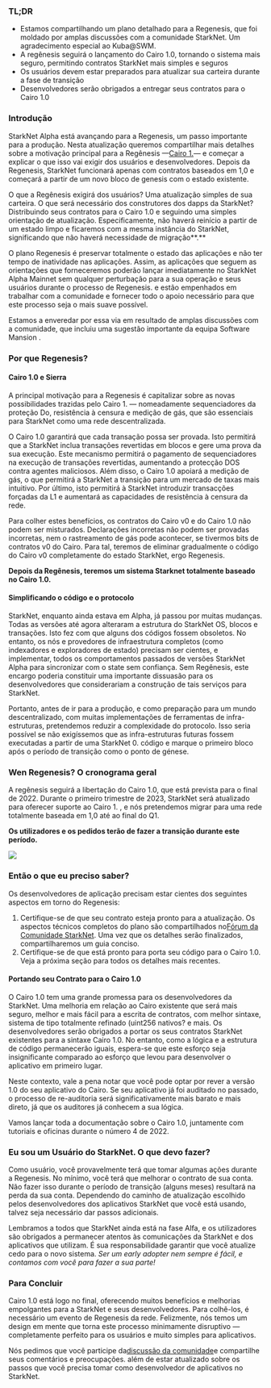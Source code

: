### TL;DR

* Estamos compartilhando um plano detalhado para a Regenesis, que foi moldado por amplas discussões com a comunidade StarkNet. Um agradecimento especial ao Kuba@SWM.
* A regênesis seguirá o lançamento do Cairo 1.0, tornando o sistema mais seguro, permitindo contratos StarkNet mais simples e seguros
* Os usuários devem estar preparados para atualizar sua carteira durante a fase de transição
* Desenvolvedores serão obrigados a entregar seus contratos para o Cairo 1.0

### Introdução

StarkNet Alpha está avançando para a Regenesis, um passo importante para a produção. Nesta atualização queremos compartilhar mais detalhes sobre a motivação principal para a Regênesis —[Cairo 1.](https://medium.com/starkware/cairo-1-0-aa96eefb19a0)— e começar a explicar o que isso vai exigir dos usuários e desenvolvedores. Depois da Regenesis, StarkNet funcionará apenas com contratos baseados em 1,0 e começará a partir de um novo bloco de genesis com o estado existente.

O que a Regênesis exigirá dos usuários? Uma atualização simples de sua carteira. O que será necessário dos construtores dos dapps da StarkNet? Distribuindo seus contratos para o Cairo 1.0 e seguindo uma simples orientação de atualização. Especificamente, não haverá reinício a partir de um estado limpo e ficaremos com a mesma instância do StarkNet, significando que não haverá necessidade de migração**.**

O plano Regenesis é preservar totalmente o estado das aplicações e não ter tempo de inatividade nas aplicações. Assim, as aplicações que seguem as orientações que forneceremos poderão lançar imediatamente no StarkNet Alpha Mainnet sem qualquer perturbação para a sua operação e seus usuários durante o processo de Regenesis. e estão empenhados em trabalhar com a comunidade e fornecer todo o apoio necessário para que este processo seja o mais suave possível.

Estamos a enveredar por essa via em resultado de amplas discussões com a comunidade, que incluiu uma sugestão importante da equipa Software Mansion .

### Por que Regenesis?

#### Cairo 1.0 e Sierra

A principal motivação para a Regenesis é capitalizar sobre as novas possibilidades trazidas pelo Cairo 1. — nomeadamente sequenciadores da proteção Do, resistência à censura e medição de gás, que são essenciais para StarkNet como uma rede descentralizada.

O Cairo 1.0 garantirá que cada transação possa ser provada. Isto permitirá que a StarkNet inclua transações revertidas em blocos e gere uma prova da sua execução. Este mecanismo permitirá o pagamento de sequenciadores na execução de transações revertidas, aumentando a protecção DOS contra agentes maliciosos. Além disso, o Cairo 1.0 apoiará a medição de gás, o que permitirá a StarkNet a transição para um mercado de taxas mais intuitivo. Por último, isto permitirá à StarkNet introduzir transacções forçadas da L1 e aumentará as capacidades de resistência à censura da rede.

Para colher estes benefícios, os contratos do Cairo v0 e do Cairo 1.0 não podem ser misturados. Declarações incorretas não podem ser provadas incorretas, nem o rastreamento de gás pode acontecer, se tivermos bits de contratos v0 do Cairo. Para tal, teremos de eliminar gradualmente o código do Cairo v0 completamente do estado StarkNet, ergo Regenesis.

**Depois da Regênesis, teremos um sistema Starknet totalmente baseado no Cairo 1.0.**

#### Simplificando o código e o protocolo

StarkNet, enquanto ainda estava em Alpha, já passou por muitas mudanças. Todas as versões até agora alteraram a estrutura do StarkNet OS, blocos e transações. Isto fez com que alguns dos códigos fossem obsoletos. No entanto, os nós e provedores de infraestrutura completos (como indexadores e exploradores de estado) precisam ser cientes, e implementar, todos os comportamentos passados de versões StarkNet Alpha para sincronizar com o state sem confiança. Sem Regênesis, este encargo poderia constituir uma importante dissuasão para os desenvolvedores que considerariam a construção de tais serviços para StarkNet.

Portanto, antes de ir para a produção, e como preparação para um mundo descentralizado, com muitas implementações de ferramentas de infra-estruturas, pretendemos reduzir a complexidade do protocolo. Isso seria possível se não exigíssemos que as infra-estruturas futuras fossem executadas a partir de uma StarkNet 0. código e marque o primeiro bloco após o período de transição como o ponto de génese.

### Wen Regenesis? O cronograma geral

A regênesis seguirá a libertação do Cairo 1.0, que está prevista para o final de 2022. Durante o primeiro trimestre de 2023, StarkNet será atualizado para oferecer suporte ao Cairo 1. , e nós pretendemos migrar para uma rede totalmente baseada em 1,0 até ao final do Q1.

**Os utilizadores e os pedidos terão de fazer a transição durante este período.**

![](/assets/1_ef85shzd2uudwex-cy8wdg-1.png)

### Então o que eu preciso saber?

Os desenvolvedores de aplicação precisam estar cientes dos seguintes aspectos em torno do Regenesis:

1. Certifique-se de que seu contrato esteja pronto para a atualização. Os aspectos técnicos completos do plano são compartilhados no[Fórum da Comunidade StarkNet](https://community.starknet.io/t/regenesis-state-migration-current-suggestion/2080). Uma vez que os detalhes serão finalizados, compartilharemos um guia conciso.
2. Certifique-se de que está pronto para porta seu código para o Cairo 1.0. Veja a próxima seção para todos os detalhes mais recentes.

#### Portando seu Contrato para o Cairo 1.0

O Cairo 1.0 tem uma grande promessa para os desenvolvedores da StarkNet. Uma melhoria em relação ao Cairo existente que será mais seguro, melhor e mais fácil para a escrita de contratos, com melhor sintaxe, sistema de tipo totalmente refinado (uint256 nativos? e mais. Os desenvolvedores serão obrigados a portar os seus contratos StarkNet existentes para a sintaxe Cairo 1.0. No entanto, como a lógica e a estrutura de código permanecerão iguais, espera-se que este esforço seja insignificante comparado ao esforço que levou para desenvolver o aplicativo em primeiro lugar.

Neste contexto, vale a pena notar que você pode optar por rever a versão 1.0 do seu aplicativo do Cairo. Se seu aplicativo já foi auditado no passado, o processo de re-auditoria será significativamente mais barato e mais direto, já que os auditores já conhecem a sua lógica.

Vamos lançar toda a documentação sobre o Cairo 1.0, juntamente com tutoriais e oficinas durante o número 4 de 2022.

### Eu sou um Usuário do StarkNet. O que devo fazer?

Como usuário, você provavelmente terá que tomar algumas ações durante a Regenesis. No mínimo, você terá que melhorar o contrato de sua conta. Não fazer isso durante o período de transição (alguns meses) resultará na perda da sua conta. Dependendo do caminho de atualização escolhido pelos desenvolvedores dos aplicativos StarkNet que você está usando, talvez seja necessário dar passos adicionais.

Lembramos a todos que StarkNet ainda está na fase Alfa, e os utilizadores são obrigados a permanecer atentos às comunicações da StarkNet e dos aplicativos que utilizam. É sua responsabilidade garantir que você atualize cedo para o novo sistema. *Ser um early adopter nem sempre é fácil, e contamos com você para fazer a sua parte!*

### Para Concluir

Cairo 1.0 está logo no final, oferecendo muitos benefícios e melhorias empolgantes para a StarkNet e seus desenvolvedores. Para colhê-los, é necessário um evento de Regenesis da rede. Felizmente, nós temos um design em mente que torna este processo minimamente disruptivo — completamente perfeito para os usuários e muito simples para aplicativos.

Nós pedimos que você participe da[discussão da comunidade](https://community.starknet.io/t/regenesis-state-migration-current-suggestion/2080)e compartilhe seus comentários e preocupações. além de estar atualizado sobre os passos que você precisa tomar como desenvolvedor de aplicativos no StarkNet.